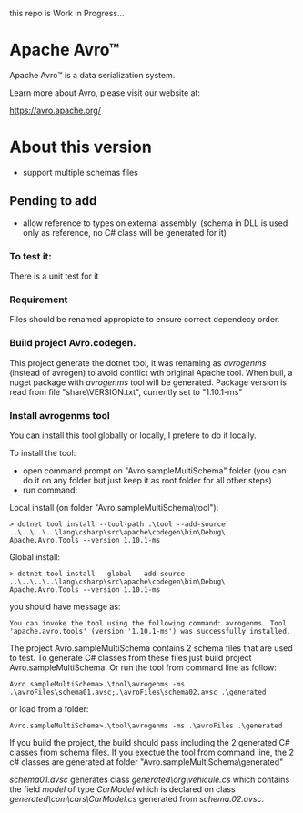 this repo is Work in Progress...

# Apache Avro™

Apache Avro™ is a data serialization system.

Learn more about Avro, please visit our website at:

  https://avro.apache.org/

# About this version 
- support multiple schemas files

## Pending to add
- allow reference to types on external assembly. (schema in DLL is used only as reference, no C# class will be generated for it)

### To test it:
There is a unit test for it

### Requirement
Files should be renamed appropiate to ensure correct dependecy order.

### Build project Avro.codegen. 
This project generate the dotnet tool, it was renaming as *avrogenms* (instead of avrogen) to avoid conflict wth original Apache tool.
When buil, a nuget package with *avrogenms* tool will be generated.
Package version is read from file "share\VERSION.txt", currently set to "1.10.1-ms"

### Install avrogenms tool
You can install this tool globally or locally, I prefere to do it locally. 

To install the tool:
- open command prompt on "Avro.sampleMultiSchema" folder (you can do it on any folder but just keep it as root folder for all other steps)
- run command: 

Local install (on folder "Avro.sampleMultiSchema\tool"):

`> dotnet tool install --tool-path .\tool --add-source ..\..\..\..\lang\csharp\src\apache\codegen\bin\Debug\ Apache.Avro.Tools --version 1.10.1-ms
`

Global install:

`> dotnet tool install --global --add-source ..\..\..\..\lang\csharp\src\apache\codegen\bin\Debug\ Apache.Avro.Tools --version 1.10.1-ms
`

you should have message as:

`
You can invoke the tool using the following command: avrogenms.
Tool 'apache.avro.tools' (version '1.10.1-ms') was successfully installed.
`

The project Avro.sampleMultiSchema contains 2 schema files that are used to test. To generate C# classes from these files just build project Avro.sampleMultiSchema. Or run the tool from command line as follow:

`
Avro.sampleMultiSchema>.\tool\avrogenms -ms .\avroFiles\schema01.avsc;.\avroFiles\schema02.avsc .\generated
`

or load from a folder:

`
Avro.sampleMultiSchema>.\tool\avrogenms -ms .\avroFiles .\generated
`

If you build the project, the build should pass including the 2 generated C# classes from schema files.
If you exectue the tool from command line, the 2 c# classes are generated at folder "Avro.sampleMultiSchema\generated"

*schema01.avsc* generates class *generated\org\vehicule.cs* which contains the field *model* of type *CarModel* which is declared on class *generated\com\cars\CarModel.cs* generated from *schema.02.avsc*.
